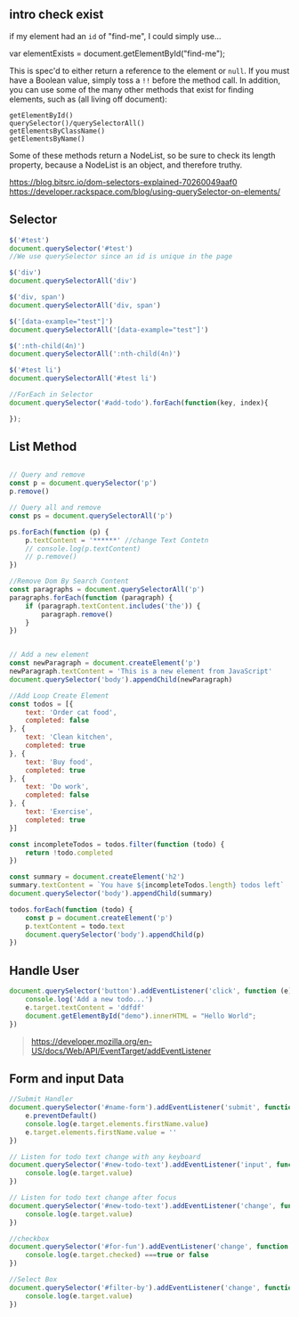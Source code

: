 
## intro check exist

if my element had an `id` of "find-me", I could simply use...

var elementExists = document.getElementById("find-me");

This is spec'd to either return a reference to the element or `null`. 
If you must have a Boolean value, simply toss a ``!!`` before the method call.
In addition, you can use some of the many other methods that exist for finding elements, such as (all living off document):
```
getElementById()
querySelector()/querySelectorAll()
getElementsByClassName()
getElementsByName()
```
Some of these methods return a NodeList, so be sure to check its length property, because a NodeList is an object, and therefore truthy.

https://blog.bitsrc.io/dom-selectors-explained-70260049aaf0
https://developer.rackspace.com/blog/using-querySelector-on-elements/

## Selector
```javascript
$('#test')
document.querySelector('#test')
//We use querySelector since an id is unique in the page

$('div')
document.querySelectorAll('div')

$('div, span')
document.querySelectorAll('div, span')

$('[data-example="test"]')
document.querySelectorAll('[data-example="test"]')

$(':nth-child(4n)')
document.querySelectorAll(':nth-child(4n)')

$('#test li')
document.querySelectorAll('#test li')

//ForEach in Selector
document.querySelector('#add-todo').forEach(function(key, index){

});
```

## List Method
``` javascript

// Query and remove
const p = document.querySelector('p')
p.remove()

// Query all and remove
const ps = document.querySelectorAll('p')

ps.forEach(function (p) {
    p.textContent = '******' //change Text Contetn
    // console.log(p.textContent)
    // p.remove()
})

//Remove Dom By Search Content
const paragraphs = document.querySelectorAll('p')
paragraphs.forEach(function (paragraph) {
    if (paragraph.textContent.includes('the')) {
        paragraph.remove()
    }
})


// Add a new element
const newParagraph = document.createElement('p')
newParagraph.textContent = 'This is a new element from JavaScript'
document.querySelector('body').appendChild(newParagraph)

//Add Loop Create Element
const todos = [{
    text: 'Order cat food',
    completed: false
}, {
    text: 'Clean kitchen',
    completed: true
}, {
    text: 'Buy food',
    completed: true
}, {
    text: 'Do work',
    completed: false
}, {
    text: 'Exercise',
    completed: true
}]

const incompleteTodos = todos.filter(function (todo) {
    return !todo.completed
})

const summary = document.createElement('h2')
summary.textContent = `You have ${incompleteTodos.length} todos left`
document.querySelector('body').appendChild(summary)

todos.forEach(function (todo) {
    const p = document.createElement('p')
    p.textContent = todo.text
    document.querySelector('body').appendChild(p)
})

```

## Handle User
```javascript
document.querySelector('button').addEventListener('click', function (e) {
    console.log('Add a new todo...')
    e.target.textContent = 'ddfdf'
    document.getElementById("demo").innerHTML = "Hello World";
})
```
> https://developer.mozilla.org/en-US/docs/Web/API/EventTarget/addEventListener

## Form and input Data
```javascript
//Submit Handler
document.querySelector('#name-form').addEventListener('submit', function (e) {
    e.preventDefault()
    console.log(e.target.elements.firstName.value)
    e.target.elements.firstName.value = ''
})

// Listen for todo text change with any keyboard
document.querySelector('#new-todo-text').addEventListener('input', function (e) {
    console.log(e.target.value)
})

// Listen for todo text change after focus
document.querySelector('#new-todo-text').addEventListener('change', function (e) {
    console.log(e.target.value)
})

//checkbox
document.querySelector('#for-fun').addEventListener('change', function (e) {
    console.log(e.target.checked) ===true or false
})

//Select Box
document.querySelector('#filter-by').addEventListener('change', function (e) {
    console.log(e.target.value)
})
```
